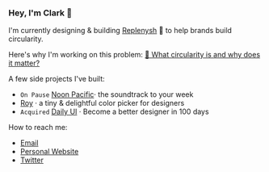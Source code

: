 ### Hey, I'm Clark 👋

I'm currently designing & building [Replenysh](https://replenysh.com) 🔁 to help brands build circularity. 

Here's why I'm working on this problem: [🧵 What circularity is and why does it matter?](https://twitter.com/ClarkDinnison/status/1492245894279749632?s=20&t=n8eI4gmkKVz3w_Kc6Mypng)


A few side projects I've built:
- `On Pause` [Noon Pacific](https://noonpacific.com)· the soundtrack to your week
- [Roy](https://www.useroy.com/) · a tiny & delightful color picker for designers
- `Acquired` [Daily UI](https://www.dailyui.co/) · Become a better designer in 100 days 

How to reach me:
- [Email](mailto:cdinnison@gmail.com)
- [Personal Website](https://clarkdinnison.com)
- [Twitter](https://twitter.com/clarkdinnison)
